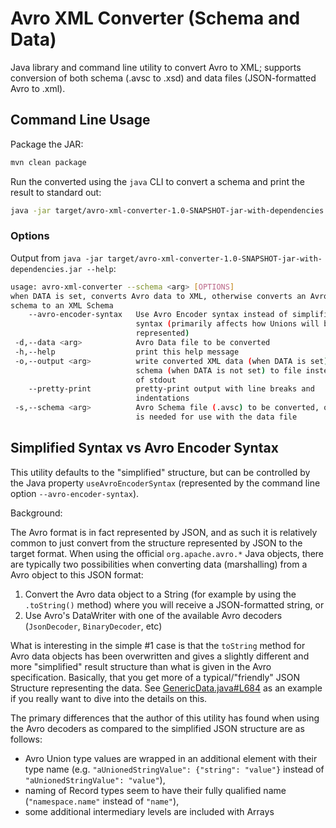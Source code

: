 # Avro XML Converter (Schema and Data)

Java library and command line utility to convert Avro to XML; supports conversion of both schema (.avsc to .xsd) and data files (JSON-formatted Avro to .xml).

## Command Line Usage

Package the JAR:

```sh
mvn clean package
```

Run the converted using the `java` CLI to convert a schema and print the result to standard out:

```sh
java -jar target/avro-xml-converter-1.0-SNAPSHOT-jar-with-dependencies.jar --schema src/main/resources/AdministrationRCC.avsc --pretty-print
```

### Options

Output from `java -jar target/avro-xml-converter-1.0-SNAPSHOT-jar-with-dependencies.jar --help`:

```sh
usage: avro-xml-converter --schema <arg> [OPTIONS]
when DATA is set, converts Avro data to XML, otherwise converts an Avro
schema to an XML Schema
    --avro-encoder-syntax   Use Avro Encoder syntax instead of simplified
                            syntax (primarily affects how Unions will be
                            represented)
 -d,--data <arg>            Avro Data file to be converted
 -h,--help                  print this help message
 -o,--output <arg>          write converted XML data (when DATA is set) or
                            schema (when DATA is not set) to file instead
                            of stdout
    --pretty-print          pretty-print output with line breaks and
                            indentations
 -s,--schema <arg>          Avro Schema file (.avsc) to be converted, or
                            is needed for use with the data file
```

## Simplified Syntax vs Avro Encoder Syntax

This utility defaults to the "simplified" structure, but can be controlled by the Java property `useAvroEncoderSyntax` (represented by the command line option `--avro-encoder-syntax`).

Background:

The Avro format is in fact represented by JSON, and as such it is relatively common to just convert from the structure represented by JSON to the target format. When using the official `org.apache.avro.*` Java objects, there are typically two possibilities when converting data (marshalling) from a Avro object to this JSON format:

1. Convert the Avro data object to a String (for example by using the `.toString()` method) where you will receive a JSON-formatted string, or
2. Use Avro's DataWriter with one of the available Avro decoders (`JsonDecoder`, `BinaryDecoder`, etc)

What is interesting in the simple #1 case is that the `toString` method for Avro data objects has been overwritten and gives a slightly different and more "simplified" result structure than what is given in the Avro specification. Basically, that you get more of a typical/"friendly" JSON Structure representing the data. See [GenericData.java#L684](https://github.com/apache/avro/blob/08d0d14855382d9e388cf51d4ae3c6241d897fe0/lang/java/avro/src/main/java/org/apache/avro/generic/GenericData.java#L684) as an example if you really want to dive into the details on this.

The primary differences that the author of this utility has found when using the Avro decoders as compared to the simplified JSON structure are as follows:

- Avro Union type values are wrapped in an additional element with their type name (e.g. `"aUnionedStringValue": {"string": "value"}` instead of `"aUnionedStringValue": "value"`),
- naming of Record types seem to have their fully qualified name (`"namespace.name"` instead of `"name"`),
- some additional intermediary levels are included with Arrays
